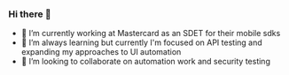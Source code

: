 ### Hi there 👋

<!--
**skmen/skmen** is a ✨ _special_ ✨ repository because its `README.md` (this file) appears on your GitHub profile.

Here are some ideas to get you started:
-->

- 🔭 I’m currently working at Mastercard as an SDET for their mobile sdks
- 🌱 I’m always learning but currently I'm focused on API testing and expanding my approaches to UI automation
- 👯 I’m looking to collaborate on automation work and security testing


